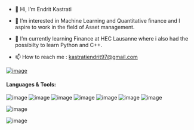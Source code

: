 - 👋 Hi, I’m Endrit Kastrati 

- 👀 I’m interested in Machine Learning and Quantitative finance and I aspire to work in the field of Asset management.

- 🌱 I’m currently learning Finance at HEC Lausanne where i also had the possibilty to learn Python and C++.

- 📫 How to reach me : kastratiendrit97@gmail.com

<!---
Endkas/Endkas is a ✨ special ✨ repository because its `README.md` (this file) appears on your GitHub profile.
You can click the Preview link to take a look at your changes.
--->

[![image](https://img.shields.io/badge/LinkedIn-0077B5?style=for-the-badge&logo=linkedin&logoColor=white)](https://www.linkedin.com/in/endrit-kastrati-903a991a6/)


#### Languages & Tools:
![image](https://img.shields.io/badge/Python-3776AB?style=for-the-badge&logo=python&logoColor=white) ![image](https://img.shields.io/badge/TensorFlow-FF6F00?style=for-the-badge&logo=TensorFlow&logoColor=white) ![image](https://img.shields.io/badge/Keras-D00000?style=for-the-badge&logo=Keras&logoColor=white) ![image](https://img.shields.io/badge/PyTorch-EE4C2C?style=for-the-badge&logo=PyTorch&logoColor=white) ![image](https://img.shields.io/badge/Plotly-239120?style=for-the-badge&logo=plotly&logoColor=white) ![image](https://img.shields.io/badge/Numpy-777BB4?style=for-the-badge&logo=numpy&logoColor=white) ![image](https://img.shields.io/badge/Pandas-2C2D72?style=for-the-badge&logo=pandas&logoColor=white)

![image](https://img.shields.io/badge/C%2B%2B-00599C?style=for-the-badge&logo=c%2B%2B&logoColor=white)

![image](https://img.shields.io/badge/LaTeX-47A141?style=for-the-badge&logo=LaTeX&logoColor=white)
